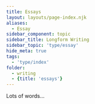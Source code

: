 ```yaml
---
title: Essays
layout: layouts/page-index.njk
aliases:
  - Essay
sidebar_component: topic
sidebar_title: Longform Writing
sidebar_topic: 'type/essay'
hide_meta: true
tags:
  - 'type/index'
folder: 
  - writing
  - {title: 'essays'}
---
```


Lots of words...
